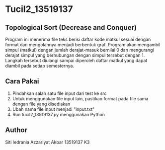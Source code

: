 # Tucil2_13519137

## Topological Sort  (Decrease and Conquer)
Program ini menerima file teks berisi daftar kode matkul sesuai dengan format dan mengolahnya menjadi berbentuk graf. Program akan mengambil simpul (matkul) dengan jumlah derajat-masuk bernilai 0 dan mengurangi derajat simpul yang berhubungan dengan simpul tersebut dengan 1. Langkah tersebut diulangi sampai diperoleh daftar matkul yang dapat diambil pada setiap semesternya.

## Cara Pakai
1. Pindahkan salah satu file input dari test ke src
2. Untuk menggunakan file input lain, pastikan format pada file sama dengan file yang disediakan
3. Ubah nama file input menjadi "input.txt"
4. Run tucil2_13519137.py menggunakan Python

## Author
Siti Iedrania Azzariyat Akbar
13519137
K3